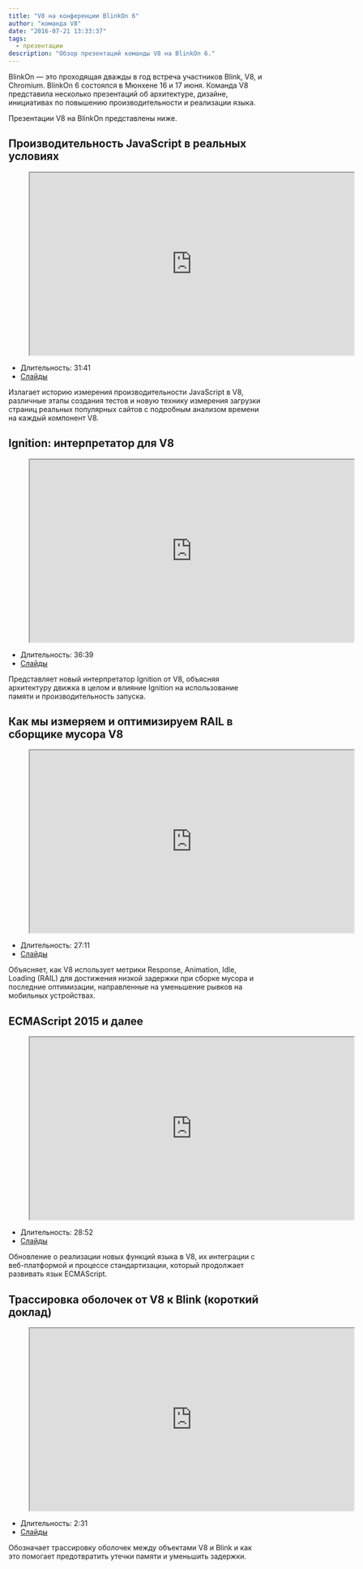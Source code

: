 ```yaml
---
title: "V8 на конференции BlinkOn 6"
author: "команда V8"
date: "2016-07-21 13:33:37"
tags: 
  - презентации
description: "Обзор презентаций команды V8 на BlinkOn 6."
---
```

BlinkOn — это проходящая дважды в год встреча участников Blink, V8, и Chromium. BlinkOn 6 состоялся в Мюнхене 16 и 17 июня. Команда V8 представила несколько презентаций об архитектуре, дизайне, инициативах по повышению производительности и реализации языка.

<!--truncate-->
Презентации V8 на BlinkOn представлены ниже.

## Производительность JavaScript в реальных условиях

<figure>
  <div class="video video-16:9">
    <iframe src="https://www.youtube.com/embed/xCx4uC7mn6Y" width="640" height="360" loading="lazy"></iframe>
  </div>
</figure>

- Длительность: 31:41
- [Слайды](https://docs.google.com/presentation/d/14WZkWbkvtmZDEIBYP5H1GrbC9H-W3nJSg3nvpHwfG5U/edit)

Излагает историю измерения производительности JavaScript в V8, различные этапы создания тестов и новую технику измерения загрузки страниц реальных популярных сайтов с подробным анализом времени на каждый компонент V8.

## Ignition: интерпретатор для V8

<figure>
  <div class="video video-16:9">
    <iframe src="https://www.youtube.com/embed/r5OWCtuKiAk" width="640" height="360" loading="lazy"></iframe>
  </div>
</figure>

- Длительность: 36:39
- [Слайды](https://docs.google.com/presentation/d/1OqjVqRhtwlKeKfvMdX6HaCIu9wpZsrzqpIVIwQSuiXQ/edit)

Представляет новый интерпретатор Ignition от V8, объясняя архитектуру движка в целом и влияние Ignition на использование памяти и производительность запуска.

## Как мы измеряем и оптимизируем RAIL в сборщике мусора V8

<figure>
  <div class="video video-16:9">
    <iframe src="https://www.youtube.com/embed/VITAyGT-CJI" width="640" height="360" loading="lazy"></iframe>
  </div>
</figure>

- Длительность: 27:11
- [Слайды](https://docs.google.com/presentation/d/15EQ603eZWAnrf4i6QjPP7S3KF3NaL3aAaKhNUEatVzY/edit)

Объясняет, как V8 использует метрики Response, Animation, Idle, Loading (RAIL) для достижения низкой задержки при сборке мусора и последние оптимизации, направленные на уменьшение рывков на мобильных устройствах.

## ECMAScript 2015 и далее

<figure>
  <div class="video video-16:9">
    <iframe src="https://www.youtube.com/embed/KrGOzEwqRDA" width="640" height="360" loading="lazy"></iframe>
  </div>
</figure>

- Длительность: 28:52
- [Слайды](https://docs.google.com/presentation/d/1o1wld5z0BM8RTqXASGYD3Rvov8PzrxySghmrGTYTgw0/edit)

Обновление о реализации новых функций языка в V8, их интеграции с веб-платформой и процессе стандартизации, который продолжает развивать язык ECMAScript.

## Трассировка оболочек от V8 к Blink (короткий доклад)

<figure>
  <div class="video video-16:9">
    <iframe src="https://www.youtube.com/embed/PMDRfYw4UYQ?start=3204" width="640" height="360" loading="lazy"></iframe>
  </div>
</figure>

- Длительность: 2:31
- [Слайды](https://docs.google.com/presentation/d/1I6leiRm0ysSTqy7QWh33Gfp7_y4ngygyM2tDAqdF0fI/edit)

Обозначает трассировку оболочек между объектами V8 и Blink и как это помогает предотвратить утечки памяти и уменьшить задержки.
